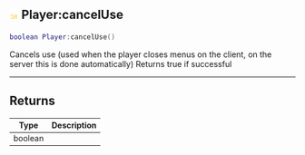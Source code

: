 ## ![shared](.gitbook/assets/shared.png) Player:cancelUse


```lua
boolean Player:cancelUse()
```

Cancels use (used when the player closes menus on the client, on the server this is done automatically)
Returns true if successful



------
## Returns

| Type | Description |
| ---- | ----------: |
| boolean |  |

